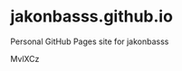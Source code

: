 # jakonbasss.github.io
Personal GitHub Pages site for jakonbasss



















































MvlXCz
